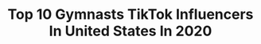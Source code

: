 ---
title: Top 10 Gymnasts TikTok Influencers In United States In 2020
description: >-
  Find top gymnasts TikTok influencers in United States in 2020. Most popular hashtags: #duet #trampoline #eatemup #earthday.
platform: TikTok
profiles:
  - username: "abatea4644"
    fullname: >-
      Addison Abate 💓
    location: "United States"
    followers: 5576
    engagement: 3675
    commentsToLikes: 0.127383
    id: ck8nifavm5fp80j78bprt6tks
    verified: false
    hashtags: "#greenscreen"
  - username: "laurenstocker29"
    fullname: >-
      Lauren Stocker
    location: "United States"
    followers: 23488
    engagement: 1692
    commentsToLikes: 0.145761
    id: ck90txtgzuceh0j782un6t8a6
    verified: false
    hashtags: "#women, #comedy, #sunday, #name"
  - username: "gymnastlaci"
    fullname: >-
      laci
    location: "United States"
    followers: 21039
    engagement: 3249
    commentsToLikes: 0.034415
    id: ck976vktf1ieg0j78z0dy9h5p
    verified: false
    hashtags: "#fyp, #diving, #makebakeshake, #stayhomestaystrong"
  - username: "umitsclaire"
    fullname: >-
      Claire 🍯 ❤️
    location: "United States"
    followers: 758378
    engagement: 1826
    commentsToLikes: 0.024375
    id: ck9vftozu4kmq0j78m69n87gg
    verified: false
    hashtags: "#fyp, #itsmeapp"
  - username: "parkerbivins"
    fullname: >-
      Parker Bivins
    location: "United States"
    followers: 64678
    engagement: 1614
    commentsToLikes: 0.043240
    id: ck8vvf9azllv10j78afdoy3fo
    verified: false
    hashtags: "#lilnubby, #natureathome, #onecommunity, #debbyryan"
  - username: "aerialist.audrey"
    fullname: >-
      a u d r e y
    location: "United States"
    followers: 8803
    engagement: 3228
    commentsToLikes: 0.037305
    id: ck8adhih169210j78wlp7hdj3
    verified: false
    hashtags: "#missingthis, #beach, #foryou, #feelslikesummer"
  - username: "cassidyrosek"
    fullname: >-
      cassidy rose
    location: "United States"
    followers: 39749
    engagement: 2520
    commentsToLikes: 0.019447
    id: ck976vlbw1ihc0j78diyw08h1
    verified: false
    hashtags: "#gymhairdontcare, #glowup, #bars, #mothersday"
  - username: "sydneybrown_xo"
    fullname: >-
      Sydney Brown
    location: "United States"
    followers: 2057221
    engagement: 1859
    commentsToLikes: 0.009675
    id: ck7zo25y8h3ka0j78nen3lyzz
    verified: true
    hashtags: "#ouch, #abs, #iceskating, #trick"
  - username: "sydneyconverse"
    fullname: >-
      Sydney Converse
    location: "United States"
    followers: 158625
    engagement: 2155
    commentsToLikes: 0.005435
    id: ck976vmdd1isf0j78nsho58py
    verified: false
    hashtags: "#greenscreen, #healthyrecipe, #w2step, #tiktokfashion"
  - username: "meghangreenwald"
    fullname: >-
      Meghan
    location: "United States"
    followers: 5621
    engagement: 1261
    commentsToLikes: 0.026941
    id: ck9100gvmfymm0j78xr75hvjn
    verified: false
    hashtags: "#leonardodicaprio, #loungewear, #jumpman, #justdancemoves"
---